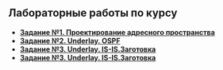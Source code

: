 ## Лабораторные работы по курсу

+ [**Задание №1. Проектирование адресного пространства**](https://github.com/takmenevag/otus-dc-design/tree/main/labs/lab1)
+ [**Задание №2. Underlay. OSPF**](https://github.com/takmenevag/otus-dc-design/tree/main/labs/lab2)
+ [**Задание №3. Underlay. IS-IS.Заготовка**](https://github.com/takmenevag/otus-dc-design/tree/main/labs/lab3)
+ [**Задание №3. Underlay. IS-IS.Заготовка**](https://github.com/takmenevag/otus-dc-design/tree/main/labs/lab4)
